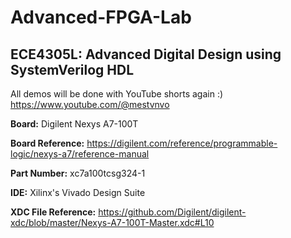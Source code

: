 # Advanced-FPGA-Lab
## ECE4305L: Advanced Digital Design using SystemVerilog HDL
All demos will be done with YouTube shorts again :)
https://www.youtube.com/@mestvnvo

**Board:** Digilent Nexys A7-100T

**Board Reference:** https://digilent.com/reference/programmable-logic/nexys-a7/reference-manual

**Part Number:** xc7a100tcsg324-1

**IDE:** Xilinx's Vivado Design Suite

**XDC File Reference:** https://github.com/Digilent/digilent-xdc/blob/master/Nexys-A7-100T-Master.xdc#L10

